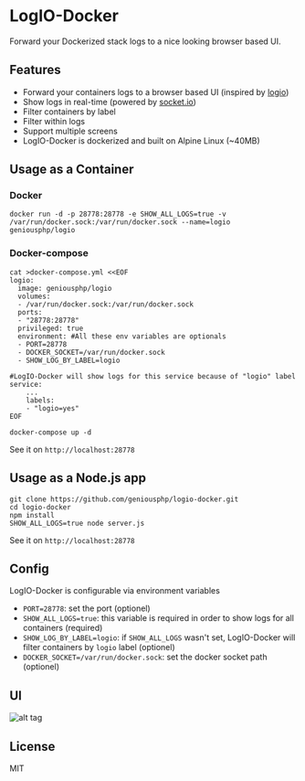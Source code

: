 # LogIO-Docker

Forward your Dockerized stack logs to a nice looking browser based UI.

## Features
* Forward your containers logs to a browser based UI (inspired by [logio](http://logio.org/))
* Show logs in real-time (powered by [socket.io](http://socket.io/))
* Filter containers by label
* Filter within logs
* Support multiple screens
* LogIO-Docker is dockerized and built on Alpine Linux (~40MB)

## Usage as a Container

### Docker

```
docker run -d -p 28778:28778 -e SHOW_ALL_LOGS=true -v /var/run/docker.sock:/var/run/docker.sock --name=logio geniousphp/logio
```

### Docker-compose

```
cat >docker-compose.yml <<EOF
logio:
  image: geniousphp/logio
  volumes:
  - /var/run/docker.sock:/var/run/docker.sock
  ports:
  - "28778:28778"
  privileged: true
  environment: #All these env variables are optionals
  - PORT=28778
  - DOCKER_SOCKET=/var/run/docker.sock 
  - SHOW_LOG_BY_LABEL=logio

#LogIO-Docker will show logs for this service because of "logio" label
service:
    ...
    labels:
    - "logio=yes"
EOF

docker-compose up -d
```

See it on `http://localhost:28778`

## Usage as a Node.js app

```
git clone https://github.com/geniousphp/logio-docker.git
cd logio-docker
npm install
SHOW_ALL_LOGS=true node server.js
```
See it on `http://localhost:28778`

## Config
LogIO-Docker is configurable via environment variables

* `PORT=28778`: set the port (optionel)
* `SHOW_ALL_LOGS=true`: this variable is required in order to show logs for all containers (required)
* `SHOW_LOG_BY_LABEL=logio`: if `SHOW_ALL_LOGS` wasn't set, LogIO-Docker will filter containers by `logio` label (optionel)
* `DOCKER_SOCKET=/var/run/docker.sock`: set the docker socket path (optionel)

## UI

![alt tag](https://raw.githubusercontent.com/geniousphp/soam/master/public/ui.png)

## License

MIT
